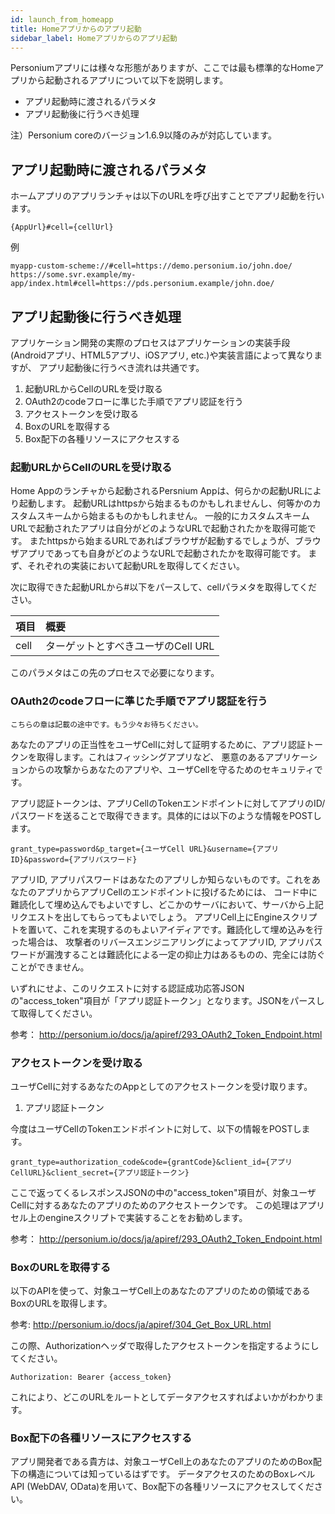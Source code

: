 ```yaml
---
id: launch_from_homeapp
title: Homeアプリからのアプリ起動
sidebar_label: Homeアプリからのアプリ起動
---
```


Personiumアプリには様々な形態がありますが、ここでは最も標準的なHomeアプリから起動されるアプリについて以下を説明します。

+ アプリ起動時に渡されるパラメタ
+ アプリ起動後に行うべき処理

注）Personium coreのバージョン1.6.9以降のみが対応しています。

## アプリ起動時に渡されるパラメタ

ホームアプリのアプリランチャは以下のURLを呼び出すことでアプリ起動を行います。

    {AppUrl}#cell={cellUrl}

例

    myapp-custom-scheme://#cell=https://demo.personium.io/john.doe/
    https://some.svr.example/my-app/index.html#cell=https://pds.personium.example/john.doe/

## アプリ起動後に行うべき処理

アプリケーション開発の実際のプロセスはアプリケーションの実装手段(Androidアプリ、HTML5アプリ、iOSアプリ, etc.)や実装言語によって異なりますが、
アプリ起動後に行うべき流れは共通です。

1. 起動URLからCellのURLを受け取る
1. OAuth2のcodeフローに準じた手順でアプリ認証を行う
1. アクセストークンを受け取る
1. BoxのURLを取得する
1. Box配下の各種リソースにアクセスする

### 起動URLからCellのURLを受け取る

Home Appのランチャから起動されるPersnium Appは、何らかの起動URLにより起動します。
起動URLはhttpsから始まるものかもしれませんし、何等かのカスタムスキームから始まるものかもしれません。
一般的にカスタムスキームURLで起動されたアプリは自分がどのようなURLで起動されたかを取得可能です。
またhttpsから始まるURLであればブラウザが起動するでしょうが、ブラウザアプリであっても自身がどのようなURLで起動されたかを取得可能です。
まず、それぞれの実装において起動URLを取得してください。

次に取得できた起動URLから#以下をパースして、cellパラメタを取得してください。

|項目|概要|
|:--|:--|
|cell|ターゲットとすべきユーザのCell URL|

このパラメタはこの先のプロセスで必要になります。

### OAuth2のcodeフローに準じた手順でアプリ認証を行う

` こちらの章は記載の途中です。もう少々お待ちください。 `

あなたのアプリの正当性をユーザCellに対して証明するために、アプリ認証トークンを取得します。これはフィッシングアプリなど、
悪意のあるアプリケーションからの攻撃からあなたのアプリや、ユーザCellを守るためのセキュリティです。

アプリ認証トークンは、アプリCellのTokenエンドポイントに対してアプリのID/パスワードを送ることで取得できます。具体的には以下のような情報をPOSTします。

    grant_type=password&p_target={ユーザCell URL}&username={アプリID}&password={アプリパスワード}

アプリID, アプリパスワードはあなたのアプリしか知らないものです。これをあなたのアプリからアプリCellのエンドポイントに投げるためには、
コード中に難読化して埋め込んでもよいですし、どこかのサーバにおいて、サーバから上記リクエストを出してもらってもよいでしょう。
アプリCell上にEngineスクリプトを置いて、これを実現するのもよいアイディアです。難読化して埋め込みを行った場合は、
攻撃者のリバースエンジニアリングによってアプリID, アプリパスワードが漏洩することは難読化による一定の抑止力はあるものの、完全には防ぐことができません。

いずれにせよ、このリクエストに対する認証成功応答JSONの"access_token"項目が「アプリ認証トークン」となります。JSONをパースして取得してください。

参考： http://personium.io/docs/ja/apiref/293_OAuth2_Token_Endpoint.html


### アクセストークンを受け取る

ユーザCellに対するあなたのAppとしてのアクセストークンを受け取ります。

1. アプリ認証トークン

今度はユーザCellのTokenエンドポイントに対して、以下の情報をPOSTします。

    grant_type=authorization_code&code={grantCode}&client_id={アプリCellURL}&client_secret={アプリ認証トークン}

ここで返ってくるレスポンスJSONの中の"access_token"項目が、対象ユーザCellに対するあなたのアプリのためのアクセストークンです。
この処理はアプリセル上のengineスクリプトで実装することをお勧めします。

参考： http://personium.io/docs/ja/apiref/293_OAuth2_Token_Endpoint.html


### BoxのURLを取得する

以下のAPIを使って、対象ユーザCell上のあなたのアプリのための領域であるBoxのURLを取得します。

参考: http://personium.io/docs/ja/apiref/304_Get_Box_URL.html

この際、Authorizationヘッダで取得したアクセストークンを指定するようにしてください。

    Authorization: Bearer {access_token}

これにより、どこのURLをルートとしてデータアクセスすればよいかがわかります。

### Box配下の各種リソースにアクセスする

アプリ開発者である貴方は、対象ユーザCell上のあなたのアプリのためのBox配下の構造については知っているはずです。
データアクセスのためのBoxレベルAPI (WebDAV, OData)を用いて、Box配下の各種リソースにアクセスしてください。
